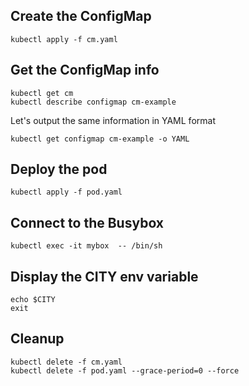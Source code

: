 
## Create the ConfigMap

    kubectl apply -f cm.yaml

## Get the ConfigMap info

    kubectl get cm
    kubectl describe configmap cm-example

Let's output the same information in YAML format

    kubectl get configmap cm-example -o YAML

## Deploy the pod

    kubectl apply -f pod.yaml

## Connect to the Busybox

    kubectl exec -it mybox  -- /bin/sh

## Display the CITY env variable

    echo $CITY
    exit

## Cleanup

    kubectl delete -f cm.yaml
    kubectl delete -f pod.yaml --grace-period=0 --force